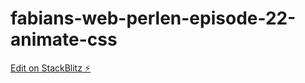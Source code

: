 # fabians-web-perlen-episode-22-animate-css

[Edit on StackBlitz ⚡️](https://stackblitz.com/edit/fabians-web-perlen-episode-22-animate-css)